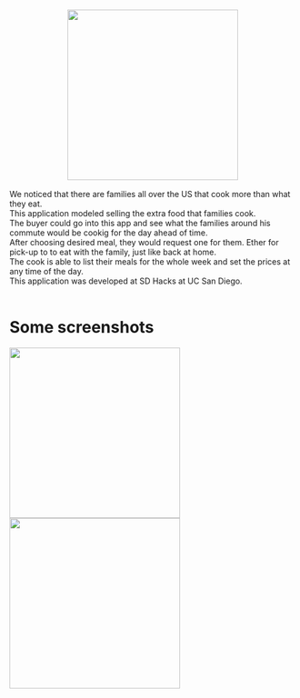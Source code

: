 <h3 align="center">
  <a><img src="https://user-images.githubusercontent.com/10952643/32256991-ad19b9ea-be6f-11e7-835f-aa396cf4cb74.png" width="300 length="250"></a>
</h3>
<div>
We noticed that there are families all over the US that cook more than what they eat.</br>This application modeled selling the extra food that families cook.</br>The buyer could go into this app and see what the families around his commute would be cookig for the day ahead of time. </br>After choosing desired meal, they would request one for them. Ether for pick-up to to eat with the family, just like back at home.</br>The cook is able to list their meals for the whole week and set the prices at any time of the day.</br>
This application was developed at SD Hacks at UC San Diego.
</div>
<div>
<br>
  
 # Some screenshots
<a><img src="https://user-images.githubusercontent.com/10952643/32257095-3014247a-be70-11e7-8046-3911ed2b7d26.png" width="300"></a>
<a><img src="https://user-images.githubusercontent.com/10952643/32257118-5f0d1714-be70-11e7-879d-fee1b8ba9457.png" width="300"></a>
 </div>  
